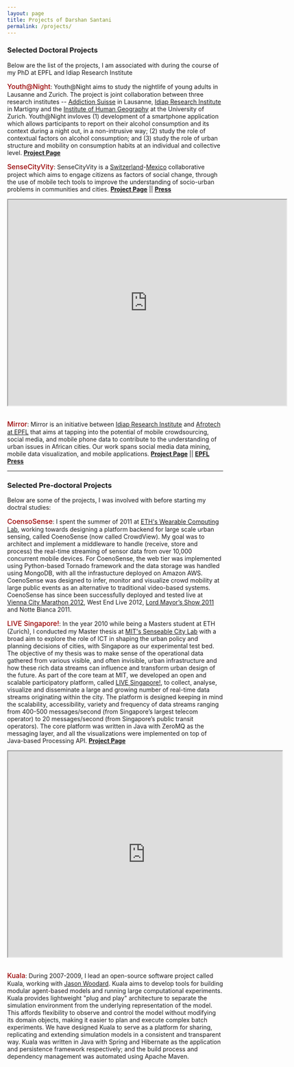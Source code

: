 ```yaml
---
layout: page
title: Projects of Darshan Santani
permalink: /projects/
---
```


### Selected Doctoral Projects ###

Below are the list of the projects, I am associated with during the course of my PhD at EPFL and Idiap Research Institute

<span style="font-size: 16px; font-weight:500; color: #900">Youth@Night</span>: Youth@Night aims to study the nightlife of young adults in Lausanne and Zurich. The project is joint collaboration between three research institutes -- [Addiction Suisse](http://www.addictionsuisse.ch/) in Lausanne, [Idiap Research Institute](http://idiap.ch/) in Martigny and the [Institute of Human Geography](http://www.geo.uzh.ch/en/units/hgg/) at the University of Zurich. Youth@Night invloves (1) development of a smartphone application which allows participants to report on their alcohol consumption and its context during a night out, in a non-intrusive way; (2) study the role of contextual factors on alcohol consumption; and (3) study the role of urban structure and mobility on consumption habits at an individual and collective level. [**Project Page**](https://www.youth-night.ch/)


<span style="font-size: 16px; font-weight:500; color: #900"> SenseCityVity</span>: SenseCityVity is a [Switzerland](http://idiap.ch/)-[Mexico](http://www.cemobili.org/) collaborative project which aims to engage citizens as factors of social change, through the use of mobile tech tools to improve the understanding of socio-urban problems in communities and cities. [**Project Page**](http://www.idiap.ch/project/sensecityvity/) \|\| [**Press**](http://www.idiap.ch/project/sensecityvity/news)

<center> <iframe width="650" height="480" src="https://www.youtube.com/embed/sxUFcFCVyDA" frameborder="10" allowfullscreen></iframe> </center>

<br/>

<span style="font-size: 16px; font-weight:500; color: #900"> Mirror</span>: Mirror is an initiative between [Idiap Research Institute](http://idiap.ch/) and [Afrotech at EPFL](http://afrotech.epfl.ch/) that aims at tapping into the potential of mobile crowdsourcing, social media, and mobile phone data to contribute to the understanding of urban issues in African cities. Our work spans social media data mining, mobile data visualization, and mobile applications. [**Project Page**](http://www.idiap.ch/project/mirror/) \|\| [**EPFL Press**](http://actu.epfl.ch/news/surveying-african-cities-using-twitter/)

---

### Selected Pre-doctoral Projects ###

Below are some of the projects, I was involved with before starting my doctral studies:

<span style="font-size: 16px; font-weight:500; color: #900">CoensoSense</span>: I spent the summer of 2011 at [ETH's Wearable Computing Lab](http://www.ife.ee.ethz.ch/), working towards designing a platform backend for large scale urban sensing, called CoenoSense (now called CrowdView). My goal was to architect and implement a middleware to handle (receive, store and process) the real-time streaming of sensor data from over 10,000 concurrent mobile devices. For CoenoSense, the web tier was implemented using Python-based Tornado framework and the data storage was handled using MongoDB, with all the infrastucture deployed on Amazon AWS. CoenoSense was designed to infer, monitor and visualize crowd mobility at large public events as an alternative to traditional video-based systems. CoenoSense has since been successfully deployed and tested live at [Vienna City Marathon 2012](https://vimeo.com/40857398), West End Live 2012, [Lord Mayor’s Show 2011](https://vimeo.com/39184250) and Notte Bianca 2011.


<span style="font-size: 16px; font-weight:500; color: #900">LIVE Singapore!</span>: In the year 2010 while being a Masters student at ETH (Zurich), I conducted my Master thesis at [MIT's Senseable City Lab](http://senseable.mit.edu/) with a broad aim to explore the role of ICT in shaping the urban policy and planning decisions of cities, with Singapore as our experimental test bed. The objective of my thesis was to make sense of the operational data gathered from various visible, and often invisible, urban infrastructure and how these rich data streams can influence and transform urban design of the future. As part of the core team at MIT, we developed an open and scalable participatory platform, called [LIVE Singapore!](http://senseable.mit.edu/livesingapore/), to collect, analyse, visualize and disseminate a large and growing number of real-time data streams originating within the city. The platform is designed keeping in mind the scalability, accessibility, variety and frequency of data streams ranging from 400-500 messages/second (from Singapore’s largest telecom operator) to 20 messages/second (from Singapore’s public transit operators). The core platform was written in Java with ZeroMQ as the messaging layer, and all the visualizations were implemented on top of Java-based Processing API. [**Project Page**](http://senseable.mit.edu/livesingapore/)

<center> <iframe width="640" height="480" src="https://www.youtube.com/embed/2aEPkyOBtRo" frameborder="10" allowfullscreen ></iframe> </center>

<br/>

<span style="font-size: 16px; font-weight:500; color: #900">Kuala</span>: During 2007-2009, I lead an open-source software project called Kuala, working with [Jason Woodard](http://www.olin.edu/faculty/profile/c-jason-woodard/). Kuala aims to develop tools for building modular agent-based models and running large computational experiments. Kuala provides lightweight "plug and play" architecture to separate the simulation environment from the underlying representation of the model. This affords flexibility to observe and control the model without modifying its domain objects, making it easier to plan and execute complex batch experiments. We have designed Kuala to serve as a platform for sharing, replicating and extending simulation models in a consistent and transparent way. Kuala was written in Java with Spring and Hibernate as the application and persistence framework respectively; and the build process and dependency management was automated using Apache Maven.
